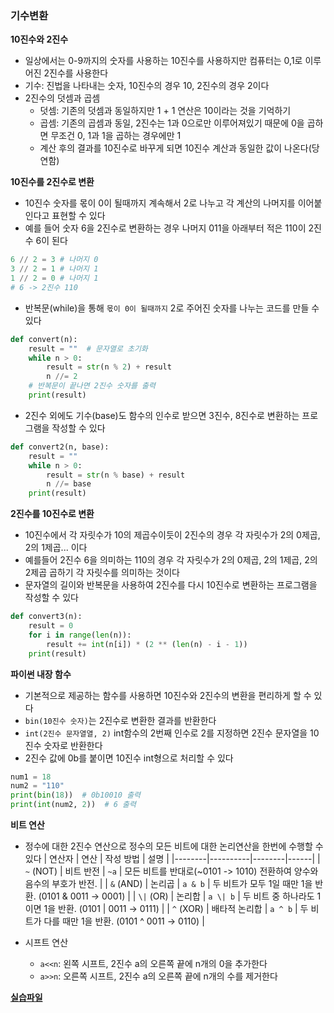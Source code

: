 ### 기수변환

**10진수와 2진수**

- 일상에서는 0-9까지의 숫자를 사용하는 10진수를 사용하지만 컴퓨터는 0,1로 이루어진 2진수를 사용한다
- 기수: 진법을 나타내는 숫자, 10진수의 경우 10, 2진수의 경우 2이다
- 2진수의 덧셈과 곱셈
  - 덧셈: 기존의 덧셈과 동일하지만 1 + 1 연산은 10이라는 것을 기억하기
  - 곱셈: 기존의 곱셈과 동일, 2진수는 1과 0으로만 이루어져있기 때문에 0을 곱하면 무조건 0, 1과 1을 곱하는 경우에만 1
  - 계산 후의 결과를 10진수로 바꾸게 되면 10진수 계산과 동일한 값이 나온다(당연함)

**10진수를 2진수로 변환**

- 10진수 숫자를 몫이 0이 될때까지 계속해서 2로 나누고 각 계산의 나머지를 이어붙인다고 표현할 수 있다
- 예를 들어 숫자 6을 2진수로 변환하는 경우 나머지 011을 아래부터 적은 110이 2진수 6이 된다

```python
6 // 2 = 3 # 나머지 0
3 // 2 = 1 # 나머지 1
1 // 2 = 0 # 나머지 1
# 6 -> 2진수 110
```

- 반복문(while)을 통해 `몫이 0이 될때까지` 2로 주어진 숫자를 나누는 코드를 만들 수 있다

```python
def convert(n):
    result = ""  # 문자열로 초기화
    while n > 0:
        result = str(n % 2) + result
        n //= 2
    # 반복문이 끝나면 2진수 숫자를 출력
    print(result)
```

- 2진수 외에도 기수(base)도 함수의 인수로 받으면 3진수, 8진수로 변환하는 프로그램을 작성할 수 있다

```python
def convert2(n, base):
    result = ""
    while n > 0:
        result = str(n % base) + result
        n //= base
    print(result)
```

**2진수를 10진수로 변환**

- 10진수에서 각 자릿수가 10의 제곱수이듯이 2진수의 경우 각 자릿수가 2의 0제곱, 2의 1제곱... 이다
- 예를들어 2진수 6을 의미하는 110의 경우 각 자릿수가 2의 0제곱, 2의 1제곱, 2의 2제곱 곱하기 각 자릿수를 의미하는 것이다
- 문자열의 길이와 반복문을 사용하여 2진수를 다시 10진수로 변환하는 프로그램을 작성할 수 있다

```python
def convert3(n):
    result = 0
    for i in range(len(n)):
        result += int(n[i]) * (2 ** (len(n) - i - 1))
    print(result)
```

**파이썬 내장 함수**

- 기본적으로 제공하는 함수를 사용하면 10진수와 2진수의 변환을 편리하게 할 수 있다
- `bin(10진수 숫자)`는 2진수로 변환한 결과를 반환한다
- `int(2진수 문자열열, 2)` int함수의 2번째 인수로 2를 지정하면 2진수 문자열을 10진수 숫자로 반환한다
- 2진수 값에 0b를 붙이면 10진수 int형으로 처리할 수 있다

```python
num1 = 18
num2 = "110"
print(bin(18))  # 0b10010 출력
print(int(num2, 2))  # 6 출력
```

**비트 연산**

- 정수에 대한 2진수 연산으로 정수의 모든 비트에 대한 논리연산을 한번에 수행할 수 있다
  | 연산자 | 연산 | 작성 방법 | 설명 |
  |--------|----------|--------|------|
  | `~` (NOT) | 비트 반전 | `~a` | 모든 비트를 반대로(~0101 -> 1010) 전환하여 양수와 음수의 부호가 반전. |
  | `&` (AND) | 논리곱 | `a & b` | 두 비트가 모두 1일 때만 1을 반환. (0101 & 0011 → 0001) |
  | `\|` (OR) | 논리합 | `a \| b` | 두 비트 중 하나라도 1이면 1을 반환. (0101 | 0011 → 0111) |
  | `^` (XOR) | 배타적 논리합 | `a ^ b` | 두 비트가 다를 때만 1을 반환. (0101 ^ 0011 → 0110) |

- 시프트 연산
  - `a<<n`: 왼쪽 시프트, 2진수 a의 오른쪽 끝에 n개의 0을 추가한다
  - `a>>n`: 오른쪽 시프트, 2진수 a의 오른쪽 끝에 n개의 수를 제거한다

**[실습파일](point4_ex.py)**
